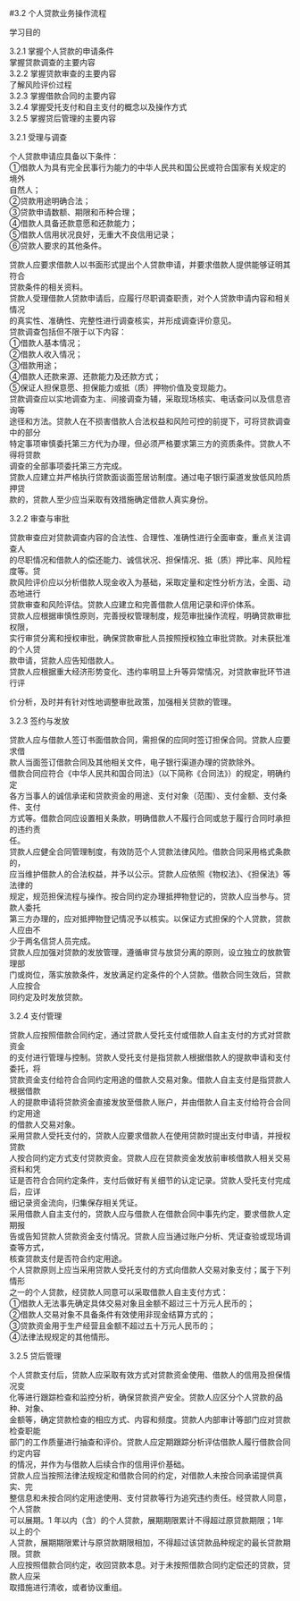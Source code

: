 #3.2 个人贷款业务操作流程
<p>学习目的</p>
    <p>3.2.1 掌握个人贷款的申请条件 <br />
掌握贷款调查的主要内容 <br />
3.2.2 掌握贷款审查的主要内容 <br />
了解风险评价过程 <br />
3.2.3 掌握借款合同的主要内容 <br />
3.2.4 掌握受托支付和自主支付的概念以及操作方式 <br />
3.2.5 掌握贷后管理的主要内容 </p>
    <p>3.2.1  受理与调查</p>
    <p>个人贷款申请应具备以下条件： <br />
①借款人为具有完全民事行为能力的中华人民共和国公民或符合国家有关规定的境外 <br />
自然人； <br />
②贷款用途明确合法； <br />
③贷款申请数额、期限和币种合理； <br />
④借款人具备还款意愿和还款能力； <br />
⑤借款人信用状况良好，无重大不良信用记录； <br />
⑥贷款人要求的其他条件。</p>
    <p>贷款人应要求借款人以书面形式提出个人贷款申请，并要求借款人提供能够证明其符合 <br />
      贷款条件的相关资料。 <br />
贷款人受理借款人贷款申请后，应履行尽职调查职责，对个人贷款申请内容和相关情况 <br />
的真实性、准确性、完整性进行调查核实，并形成调查评价意见。 <br />
贷款调查包括但不限于以下内容： <br />
①借款人基本情况； <br />
②借款人收入情况； <br />
③借款用途； <br />
④借款人还款来源、还款能力及还款方式； <br />
⑤保证人担保意愿、担保能力或抵（质）押物价值及变现能力。 <br />
贷款调查应以实地调查为主、间接调查为辅，采取现场核实、电话查问以及信息咨询等 <br />
途径和方法。贷款人在不损害借款人合法权益和风险可控的前提下，可将贷款调查中的部分 <br />
特定事项审慎委托第三方代为办理，但必须严格要求第三方的资质条件。贷款人不得将贷款 <br />
调查的全部事项委托第三方完成。 <br />
贷款人应建立并严格执行贷款面谈面签居访制度。通过电子银行渠道发放低风险质押贷 <br />
款的，贷款人至少应当采取有效措施确定借款人真实身份。</p>
    <p>3.2.2 审查与审批</p>
    <p>贷款审查应对贷款调查内容的合法性、合理性、准确性进行全面审查，重点关注调查人 <br />
      的尽职情况和借款人的偿还能力、诚信状况、担保情况、抵（质）押比率、风险程度等。贷 <br />
      款风险评价应以分析借款人现金收入为基础，采取定量和定性分析方法，全面、动态地进行 <br />
      贷款审查和风险评估。贷款人应建立和完善借款人信用记录和评价体系。 <br />
贷款人应根据审慎性原则，完善授权管理制度，规范审批操作流程，明确贷款审批权限， <br />
实行审贷分离和授权审批，确保贷款审批人员按照授权独立审批贷款。对未获批准的个人贷 <br />
款申请，贷款人应告知借款人。 <br />
贷款人应根据重大经济形势变化、违约率明显上升等异常情况，对贷款审批环节进行评 </p>
    <p>价分析，及时并有针对性地调整审批政策，加强相关贷款的管理。</p>
    <p>3.2.3  签约与发放</p>
    <p>贷款人应与借款人签订书面借款合同，需担保的应同时签订担保合同。贷款人应要求借 <br />
      款人当面签订借款合同及其他相关文件，电子银行渠道办理的贷款除外。 <br />
借款合同应符合《中华人民共和国合同法》（以下简称《合同法》）的规定，明确约定 <br />
各方当事人的诚信承诺和贷款资金的用途、支付对象（范围）、支付金额、支付条件、支付 <br />
方式等。借款合同应设置相关条款，明确借款人不履行合同或怠于履行合同时承担的违约责 <br />
任。 <br />
贷款人应健全合同管理制度，有效防范个人贷款法律风险。借款合同采用格式条款的， <br />
应当维护借款人的合法权益，并予以公示。贷款人应依照《物权法》、《担保法》等法律的 <br />
规定，规范担保流程与操作。按合同约定办理抵押物登记的，贷款人应当参与。贷款人委托 <br />
第三方办理的，应对抵押物登记情况予以核实。以保证方式担保的个人贷款，贷款人应由不 <br />
少于两名信贷人员完成。 <br />
贷款人应加强对贷款的发放管理，遵循审贷与放贷分离的原则，设立独立的放款管理部 <br />
门或岗位，落实放款条件，发放满足约定条件的个人贷款。借款合同生效后，贷款人应按合 <br />
同约定及时发放贷款。</p>
    <p>3.2.4  支付管理</p>
    <p>贷款人应按照借款合同约定，通过贷款人受托支付或借款人自主支付的方式对贷款资金 <br />
      的支付进行管理与控制。贷款人受托支付是指贷款人根据借款人的提款申请和支付委托，将 <br />
      贷款资金支付给符合合同约定用途的借款人交易对象。借款人自主支付是指贷款人根据借款 <br />
      人的提款申请将贷款资金直接发放至借款人账户，并由借款人自主支付给符合合同约定用途 <br />
      的借款人交易对象。 <br />
采用贷款人受托支付的，贷款人应要求借款人在使用贷款时提出支付申请，并授权贷款 <br />
人按合同约定方式支付贷款资金。贷款人应在贷款资金发放前审核借款人相关交易资料和凭 <br />
证是否符合合同约定条件，支付后做好有关细节的认定记录。贷款人受托支付完成后，应详 <br />
细记录资金流向，归集保存相关凭证。 <br />
采用借款人自主支付的，贷款人应与借款人在借款合同中事先约定，要求借款人定期报 <br />
告或告知贷款人贷款资金支付情况。贷款人应当通过账户分析、凭证查验或现场调查等方式， <br />
核查贷款支付是否符合约定用途。 <br />
个人贷款原则上应当采用贷款人受托支付的方式向借款人交易对象支付；属于下列情形 <br />
之一的个人贷款，经贷款人同意可以采取借款人自主支付方式： <br />
①借款人无法事先确定具体交易对象且金额不超过三十万元人民币的； <br />
②借款人交易对象不具备条件有效使用非现金结算方式的； <br />
③贷款资金用于生产经营且金额不超过五十万元人民币的； <br />
④法律法规规定的其他情形。</p>
    <p>3.2.5 贷后管理</p>
    <p>个人贷款支付后，贷款人应采取有效方式对贷款资金使用、借款人的信用及担保情况变 <br />
      化等进行跟踪检查和监控分析，确保贷款资产安全。贷款人应区分个人贷款的品种、对象、 <br />
      金额等，确定贷款检查的相应方式、内容和频度。贷款人内部审计等部门应对贷款检查职能 <br />
      部门的工作质量进行抽查和评价。贷款人应定期跟踪分析评估借款人履行借款合同约定内容 <br />
      的情况，并作为与借款人后续合作的信用评价基础。 <br />
贷款人应当按照法律法规规定和借款合同的约定，对借款人未按合同承诺提供真实、完 <br />
整信息和未按合同约定用途使用、支付贷款等行为追究违约责任。经贷款人同意，个人贷款 <br />
可以展期。1 年以内（含）的个人贷款，展期期限累计不得超过原贷款期限；1年以上的个 <br />
人贷款，展期期限累计与原贷款期限相加，不得超过该贷款品种规定的最长贷款期限。贷款 <br />
人应按照借款合同约定，收回贷款本息。对于未按照借款合同约定偿还的贷款，贷款人应采 <br />
取措施进行清收，或者协议重组。</p>
    <p>&nbsp;</p>
    <p><br />
    </p>